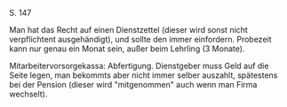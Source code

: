 S. 147

Man hat das Recht auf einen Dienstzettel (dieser wird sonst nicht verpflichtent ausgehändigt), und sollte den immer einfordern. Probezeit kann nur genau ein Monat sein, außer beim Lehrling (3 Monate). 

Mitarbeitervorsorgekassa: Abfertigung. Dienstgeber muss Geld auf die Seite legen, man bekommts aber nicht immer selber auszahlt, spätestens bei der Pension (dieser wird "mitgenommen" auch wenn man Firma wechselt). 
